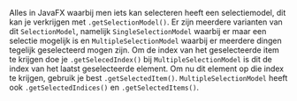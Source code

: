 Alles in JavaFX waarbij men iets kan selecteren heeft een selectiemodel, dit kan je verkrijgen met `.getSelectionModel()`. Er zijn meerdere varianten van dit `SelectionModel`, namelijk `SingleSelectionModel` waarbij er maar een selectie mogelijk is en `MultipleSelectionModel` waarbij er meerdere dingen tegelijk geselecteerd mogen zijn. Om de index van het geselecteerde item te krijgen doe je `.getSelecedIndex()` bij `MultipleSelectionModel` is dit de index van het laatst geselecteerde element. Om nu dit element op die index te krijgen, gebruik je best `.getSelectedItem()`. `MultipleSelectionModel` heeft ook `.getSelectedIndices()` en `.getSelectedItems()`.
